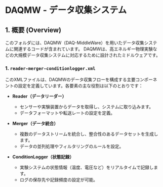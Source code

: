 # DAQMW - データ収集システム

## 1. 概要 (Overview)
このフォルダには、DAQMW（DAQ-MiddleWare）を用いたデータ収集システムに関連するコードが含まれています。
DAQMWは、高エネルギー物理実験などの大規模データ収集システムに対応するために設計されたミドルウェアです。



### 1. `reader-merger-conditionlogger.xml`  

このXMLファイルは、DAQMWのデータ収集フローを構成する主要コンポーネントの設定を定義しています。各要素の主な役割は以下のとおりです：

- **Reader（データリーダー）**  
  - センサーや実験装置からデータを取得し、システムに取り込みます。
  - データフォーマットや転送レートの設定を定義。

- **Merger（データ統合）**  
  - 複数のデータストリームを統合し、整合性のあるデータセットを生成します。
  - データの並列処理やフィルタリングのルールを設定。

- **ConditionLogger（状態記録）**  
  - 実験システムの状態情報（温度、電圧など）をリアルタイムで記録します。
  - ログの保存先や記録頻度の設定が可能。
    
